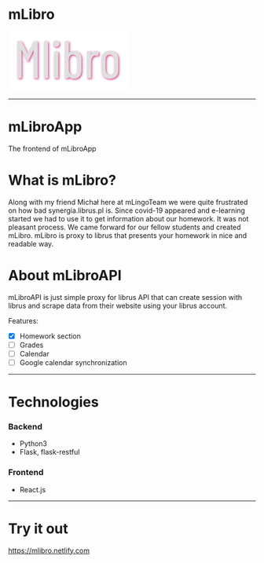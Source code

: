 # mLibro

![Project Image](https://github.com/mLingoTeam/mLibroApp/blob/master/mlibroscreen.png)

---

# mLibroApp
The frontend of mLibroApp

# What is mLibro?
Along with my friend Michał here at mLingoTeam we were quite frustrated on how bad synergia.librus.pl is. Since covid-19 appeared and
e-learning started we had to use it to get information about our homework. It was not pleasant process.
We came forward for our fellow students and created mLibro. mLibro is proxy to librus that presents your homework in nice and readable
way.

# About mLibroAPI
mLibroAPI is just simple proxy for librus API that can create session with librus and scrape data from their website using your
librus account.

Features:
* [x] Homework section
* [ ] Grades
* [ ] Calendar
* [ ] Google calendar synchronization

---

# Technologies

### Backend
* Python3
* Flask, flask-restful

### Frontend
* React.js

---

# Try it out
https://mlibro.netlify.com